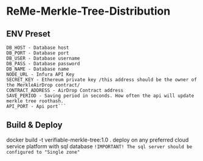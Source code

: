 # ReMe-Merkle-Tree-Distribution

## ENV Preset

````
DB_HOST - Database host
DB_PORT - Database port
DB_USER - Database username
DB_PASS - Database password
DB_NAME - Database name
NODE_URL - Infura API Key
SECRET_KEY - Ethereum private key /this address should be the owner of the MerkleAirDrop contract/
CONTRACT_ADDRESS - AirDrop Contract address
SAVE_PERIOD - Saving period in seconds. How often the api will update merkle tree roothash.
API_PORT - Api port```

````

## Build & Deploy

docker build -t verifiable-merkle-tree:1.0 .
deploy on any preferred cloud service platform with sql database
`!IMPORTANT! The sql server should be configured to "Single zone"`
